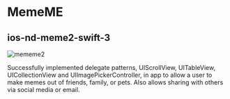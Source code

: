 # MemeME

## ios-nd-meme2-swift-3
![mememe2](https://cloud.githubusercontent.com/assets/12479502/26181334/402e9446-3b3d-11e7-819c-416c97adf717.png)

Successfully implemented delegate patterns, UIScrollView, UITableView, UICollectionView and UIImagePickerController, in app to allow a user to make memes out of friends, family, or pets. Also allows sharing with others via social media or email.
